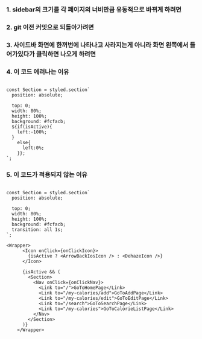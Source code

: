 ### 1. sidebar의 크기를 각 페이지의 너비만큼 유동적으로 바뀌게 하려면

### 2. git 이전 커밋으로 되돌아가려면

### 3. 사이드바 화면에 한꺼번에 나타나고 사라지는게 아니라 화면 왼쪽에서 들어가있다가 클릭하면 나오게 하려면

### 4. 이 코드 에러나는 이유

```

const Section = styled.section`
  position: absolute;

  top: 0;
  width: 80%;
  height: 100%;
  background: #fcfacb;
  ${if(isActive){
    left:-100%;
  }
    else{
      left:0%;
    }};
`;

```

### 5. 이 코드가 적용되지 않는 이유

```

const Section = styled.section`
  position: absolute;

  top: 0;
  width: 80%;
  height: 100%;
  background: #fcfacb;
  transition: all 1s;
`;

<Wrapper>
      <Icon onClick={onClickIcon}>
        {isActive ? <ArrowBackIosIcon /> : <DehazeIcon />}
      </Icon>

      {isActive && (
        <Section>
          <Nav onClick={onClickNav}>
            <Link to="/">GoToHomePage</Link>
            <Link to="/my-calories/add">GoToAddPage</Link>
            <Link to="/my-calories/edit">GoToEditPage</Link>
            <Link to="/search">GoToSearchPage</Link>
            <Link to="/my-calories">GoToCalorieListPage</Link>
          </Nav>
        </Section>
      )}
    </Wrapper>
    
 ```
